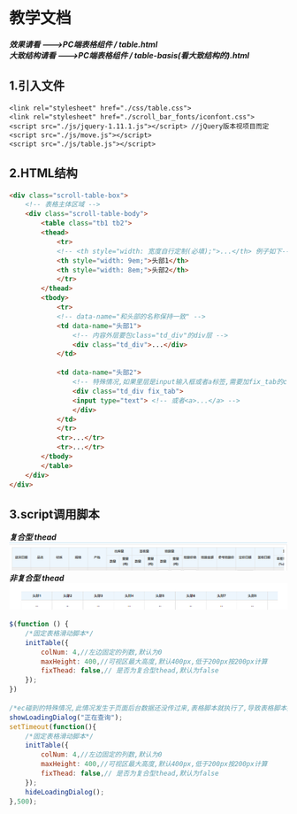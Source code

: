 # 教学文档  
***效果请看 --->PC端表格组件 / table.html***  
***大致结构请看 --->PC端表格组件 / table-basis(看大致结构的).html***
## 1.引入文件 
```
<link rel="stylesheet" href="./css/table.css">
<link rel="stylesheet" href="./scroll_bar_fonts/iconfont.css">
<script src="./js/jquery-1.11.1.js"></script> //jQuery版本视项目而定
<script src="./js/move.js"></script>
<script src="./js/table.js"></script>
```

## 2.HTML结构
```html
<div class="scroll-table-box">
	<!-- 表格主体区域 -->
	<div class="scroll-table-body">
	    <table class="tb1 tb2">
		<thead>
		    <tr>
			<!-- <th style="width: 宽度自行定制(必填);">...</th> 例子如下-->
			<th style="width: 9em;">头部1</th>
			<th style="width: 8em;">头部2</th>
		    </tr>
		</thead>
		<tbody>
		    <tr>
			<!-- data-name="和头部的名称保持一致" -->
			<td data-name="头部1">
			    <!-- 内容外层要包class="td_div"的div层 -->
			    <div class="td_div">...</div>
			</td>

			<td data-name="头部2">
			    <!-- 特殊情况,如果里层是input输入框或者a标签,需要加fix_tab的class -->
			    <div class="td_div fix_tab">
				<input type="text"> <!-- 或者<a>...</a> -->
			    </div>
			</td>
		    </tr>
		    <tr>...</tr>
		    <tr>...</tr>
		</tbody>
	    </table>
	</div>
</div>
```

## 3.script调用脚本
***复合型 thead***
![图片名称](https://github.com/laoa1717/img-store/blob/master/pc-table-img/%E5%9B%BE%E7%89%873.png?raw=true)
***非复合型 thead***
![图片名称](https://github.com/laoa1717/img-store/blob/master/pc-table-img/%E5%9B%BE%E7%89%872.png?raw=true)
```js
$(function () {
	/*固定表格滑动脚本*/
	initTable({
		colNum: 4,//左边固定的列数,默认为0
		maxHeight: 400,//可视区最大高度,默认400px,低于200px按200px计算
		fixThead: false,// 是否为复合型thead,默认为false
	});
})

/*ec碰到的特殊情况,此情况发生于页面后台数据还没传过来,表格脚本就执行了,导致表格脚本执行混乱*/
showLoadingDialog("正在查询");
setTimeout(function(){
	/*固定表格滑动脚本*/
	initTable({
		colNum: 4,//左边固定的列数,默认为0
		maxHeight: 400,//可视区最大高度,默认400px,低于200px按200px计算
		fixThead: false,// 是否为复合型thead,默认为false
	});
	hideLoadingDialog();
},500);
```







